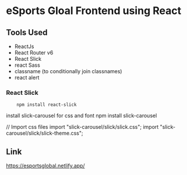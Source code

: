 # eSports Gloal Frontend using React

## Tools Used
- ReactJs
- React Router v6
- React Slick
- react Sass
- classname (to conditionally join classnames)
- react alert

### React Slick
        npm install react-slick

install slick-carousel for css and font
        npm install slick-carousel
 
// Import css files
import "slick-carousel/slick/slick.css";
import "slick-carousel/slick/slick-theme.css";

## Link
https://esportsglobal.netlify.app/